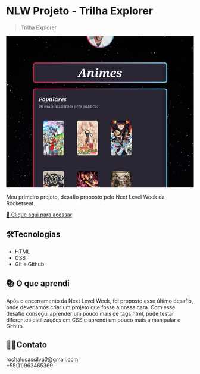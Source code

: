 # NLW Projeto - Trilha Explorer

> Trilha Explorer

![preview](./github/preview.png)

Meu primeiro projeto, desafio proposto pelo Next Level Week da Rocketseat.

[🔗 Clique aqui para acessar](https://luckhenry.github.io/eSports-myproject/)

## 🛠Tecnologias

-  HTML
- CSS
- Git e Github

## 📚 O que aprendi
Após o encerramento da Next Level Week, foi proposto esse último desafio, onde deveriamos criar um projeto que fosse a nossa cara. Com esse desafio consegui aprender um pouco mais de tags html, pude testar diferentes estilizações em CSS e aprendi um pouco mais a manipular o Github.


## 📧📞Contato
rochalucassilva0@gmail.com <br>
+55(11)963465369